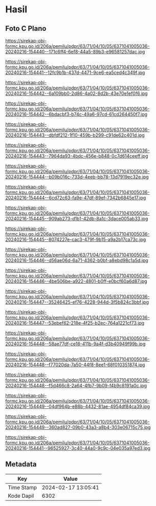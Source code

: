 # Hasil

## Foto C Plano

https://sirekap-obj-formc.kpu.go.id/206a/pemilu/pdpr/63/71/04/10/05/6371041005036-20240216-154440--171c6ff4-6ef8-44a5-89b3-e96581257dac.jpg

https://sirekap-obj-formc.kpu.go.id/206a/pemilu/pdpr/63/71/04/10/05/6371041005036-20240216-154441--12fc9b1b-437d-4471-9ce6-ea5ced4c349f.jpg

https://sirekap-obj-formc.kpu.go.id/206a/pemilu/pdpr/63/71/04/10/05/6371041005036-20240216-154442--6a109bb0-2d86-4a02-8d2b-43e70e1ef0f6.jpg

https://sirekap-obj-formc.kpu.go.id/206a/pemilu/pdpr/63/71/04/10/05/6371041005036-20240216-154442--6bdacbf3-b74c-49a6-97cd-61cd264450f7.jpg

https://sirekap-obj-formc.kpu.go.id/206a/pemilu/pdpr/63/71/04/10/05/6371041005036-20240216-154443--dbfdf212-1f10-459b-b299-c91de62c401d.jpg

https://sirekap-obj-formc.kpu.go.id/206a/pemilu/pdpr/63/71/04/10/05/6371041005036-20240216-154443--7964da93-4bdc-456e-b848-0c7d614ceeff.jpg

https://sirekap-obj-formc.kpu.go.id/206a/pemilu/pdpr/63/71/04/10/05/6371041005036-20240216-154444--b09b016c-733d-4eeb-bb78-13d7919ec32e.jpg

https://sirekap-obj-formc.kpu.go.id/206a/pemilu/pdpr/63/71/04/10/05/6371041005036-20240216-154444--6cd72c63-fa9e-47df-89ef-7342b6845e17.jpg

https://sirekap-obj-formc.kpu.go.id/206a/pemilu/pdpr/63/71/04/10/05/6371041005036-20240216-154445--909ab273-d1b1-42db-8a1c-3dace005ab33.jpg

https://sirekap-obj-formc.kpu.go.id/206a/pemilu/pdpr/63/71/04/10/05/6371041005036-20240216-154445--8074227e-cac3-479f-9b15-a9a2b17ca73c.jpg

https://sirekap-obj-formc.kpu.go.id/206a/pemilu/pdpr/63/71/04/10/05/6371041005036-20240216-154446--d56ae06d-6a71-4362-b0bf-a8ebd98c1a5d.jpg

https://sirekap-obj-formc.kpu.go.id/206a/pemilu/pdpr/63/71/04/10/05/6371041005036-20240216-154446--4be506be-a922-4801-b0ff-e0bcf60a6d87.jpg

https://sirekap-obj-formc.kpu.go.id/206a/pemilu/pdpr/63/71/04/10/05/6371041005036-20240216-154447--35246425-ef76-4228-944d-3f5b824c3bbf.jpg

https://sirekap-obj-formc.kpu.go.id/206a/pemilu/pdpr/63/71/04/10/05/6371041005036-20240216-154447--53ebef62-218e-4f25-b2ec-764a1221cf73.jpg

https://sirekap-obj-formc.kpu.go.id/206a/pemilu/pdpr/63/71/04/10/05/6371041005036-20240216-154448--58ae77df-ce18-411b-9a4f-d3b40949f99b.jpg

https://sirekap-obj-formc.kpu.go.id/206a/pemilu/pdpr/63/71/04/10/05/6371041005036-20240216-154448--f77020da-7a50-44f8-8ee1-68f010351874.jpg

https://sirekap-obj-formc.kpu.go.id/206a/pemilu/pdpr/63/71/04/10/05/6371041005036-20240216-154448--f5d466c8-2a64-4fb7-9b09-f4b9c8191a0c.jpg

https://sirekap-obj-formc.kpu.go.id/206a/pemilu/pdpr/63/71/04/10/05/6371041005036-20240216-154449--04df964b-e88b-4432-81ae-4954df84ca39.jpg

https://sirekap-obj-formc.kpu.go.id/206a/pemilu/pdpr/63/71/04/10/05/6371041005036-20240216-154449--360ad827-09b0-43a3-a8b4-303e06715c75.jpg

https://sirekap-obj-formc.kpu.go.id/206a/pemilu/pdpr/63/71/04/10/05/6371041005036-20240216-154441--96525927-3c40-44a0-9c9c-04e035a97ed3.jpg


## Metadata

| Key        | Value               |
| ---------- | ------------------- |
| Time Stamp | 2024-02-17 13:05:41 |
| Kode Dapil | 6302                |



